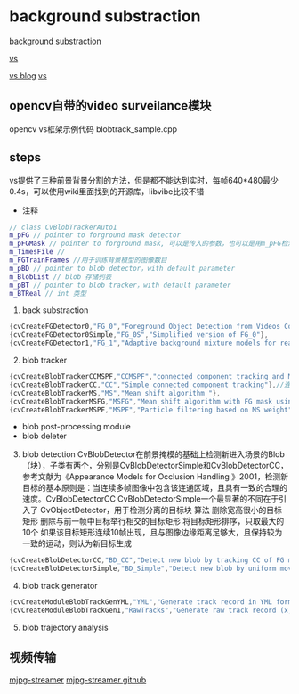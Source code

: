# background substraction

[background substraction](https://en.wikipedia.org/wiki/Background_subtraction)

[vs](http://docs.opencv.org/ref/2.4/dd/dc5/classCvBlobTrackerAuto.html)

[vs blog](http://blog.csdn.net/fengbingchun/article/details/7872325)
[vs ](http://blog.csdn.net/lixiaokai8990/article/details/8058240)

## opencv自带的video surveilance模块

opencv vs框架示例代码 blobtrack_sample.cpp

## steps

 vs提供了三种前景背景分割的方法，但是都不能达到实时，每帧640*480最少0.4s，可以使用wiki里面找到的开源库，libvibe比较不错

- 注释
```cpp
// class CvBlobTrackerAuto1 
m_pFG // pointer to forground mask detector
m_pFGMask // pointer to forground mask, 可以是传入的参数，也可以是用m_pFG检测得到
m_TimesFile //
m_FGTrainFrames //用于训练背景模型的图像数目
m_pBD // pointer to blob detector，with default parameter
m_BlobList // blob 存储列表
m_pBT // pointer to blob tracker，with default parameter
m_BTReal // int 类型
```

1. back substraction
 ```c++
{cvCreateFGDetector0,"FG_0","Foreground Object Detection from Videos Containing Complex Background. ACM MM2003."},
{cvCreateFGDetector0Simple,"FG_0S","Simplified version of FG_0"},
{cvCreateFGDetector1,"FG_1","Adaptive background mixture models for real-time tracking. CVPR1999"},
 ```
2. blob tracker

```cpp
{cvCreateBlobTrackerCCMSPF,"CCMSPF","connected component tracking and MSPF resolver for collision"},
{cvCreateBlobTrackerCC,"CC","Simple connected component tracking"},//连通域跟踪
{cvCreateBlobTrackerMS,"MS","Mean shift algorithm "},
{cvCreateBlobTrackerMSFG,"MSFG","Mean shift algorithm with FG mask using"},
{cvCreateBlobTrackerMSPF,"MSPF","Particle filtering based on MS weight"},
```

- blob post-processing module
- blob deleter

3. blob detection
CvBlobDetector在前景掩模的基础上检测新进入场景的Blob（块），子类有两个，分别是CvBlobDetectorSimple和CvBlobDetectorCC，参考文献为《Appearance Models for Occlusion Handling 》2001，检测新目标的基本原则是：当连续多帧图像中包含该连通区域，且具有一致的合理的速度。CvBlobDetectorCC CvBlobDetectorSimple一个最显著的不同在于引入了 CvObjectDetector，用于检测分离的目标块
算法
删除宽高很小的目标矩形
删除与前一帧中目标举行相交的目标矩形
将目标矩形排序，只取最大的10个
如果该目标矩形连续10帧出现，且与图像边缘距离足够大，且保持较为一致的运动，则认为新目标生成
```cpp
{cvCreateBlobDetectorCC,"BD_CC","Detect new blob by tracking CC of FG mask"},
{cvCreateBlobDetectorSimple,"BD_Simple","Detect new blob by uniform moving of connected components of FG mask"},
```

4. blob track generator
```cpp
{cvCreateModuleBlobTrackGenYML,"YML","Generate track record in YML format as synthetic video data"},
{cvCreateModuleBlobTrackGen1,"RawTracks","Generate raw track record (x,y,sx,sy),()... in each line"},
```
5. blob trajectory analysis

## 视频传输
[mjpg-streamer](http://blog.csdn.net/secho1997/article/details/53495336)
[mjpg-streamer github](https://github.com/jacksonliam/mjpg-streamer)